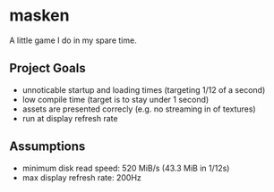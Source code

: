 # masken

A little game I do in my spare time.

## Project Goals
* unnoticable startup and loading times (targeting 1/12 of a second)
* low compile time (target is to stay under 1 second)
* assets are presented correcly (e.g. no streaming in of textures)
* run at display refresh rate

## Assumptions
* minimum disk read speed: 520 MiB/s (43.3 MiB in 1/12s)
* max display refresh rate: 200Hz

